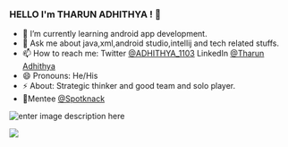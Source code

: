 ### HELLO I'm THARUN ADHITHYA ! 👋

 -  🔭 I’m currently learning android app development.
 -  💬 Ask me about java,xml,android studio,intellij and tech related stuffs.
 -  📫 How to reach me: Twitter [@ADHITHYA_1103](https://twitter.com/ADHITHYA_1103) LinkedIn [@Tharun Adhithya](https://www.linkedin.com/in/tharun-adhithya-209363201/)
 -  😄 Pronouns: He/His
 -  ⚡ About: Strategic thinker and good team and solo player.
 -  🌈Mentee [@Spotknack](https://www.linkedin.com/company/spotknack/)


![enter image description here](https://github-readme-stats.vercel.app/api?username=THARUNADHITHYA&&show_icons=true&title_color=ffffff&icon_color=39FF14&text_color=daf7dc&bg_color=1167B1)

</a>  <a href="https://github.com/THARUNADHITHYA/github-readme-stats"><img align="center" src="https://github-readme-stats.vercel.app/api/top-langs/?username=THARUNADHITHYA&layout=compact&theme=buefy&hide_border=true" /></a> 


